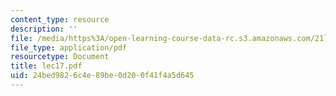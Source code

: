 ```yaml
---
content_type: resource
description: ''
file: /media/https%3A/open-learning-course-data-rc.s3.amazonaws.com/21l-450-literature-and-ethical-values-fall-2002/24bed9826c4e89be0d200f41f4a5d645_lec17.pdf
file_type: application/pdf
resourcetype: Document
title: lec17.pdf
uid: 24bed982-6c4e-89be-0d20-0f41f4a5d645
---
```

